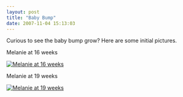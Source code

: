 ```yaml
---
layout: post
title: "Baby Bump"
date: 2007-11-04 15:13:03
---
```

Curious to see the baby bump grow? Here are some initial pictures.

Melanie at 16 weeks

[![Melanie at 16 weeks](http://thecave.smugmug.com/photos/219006234-Th.jpg)](http://thecave.smugmug.com/gallery/3795601/1/219006234)

Melanie at 19 weeks

[![Melanie at 19 weeks](http://thecave.smugmug.com/photos/219006304-Th.jpg)](http://thecave.smugmug.com/gallery/3795601/1/219006304)
